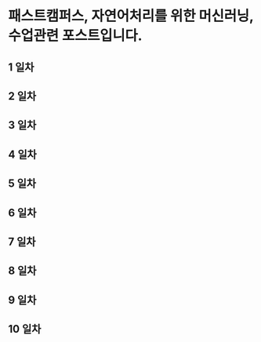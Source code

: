 # 패스트캠퍼스, 자연어처리를 위한 머신러닝, 수업관련 포스트입니다.

## 1 일차


## 2 일차

## 3 일차

## 4 일차

## 5 일차

## 6 일차

## 7 일차

## 8 일차

## 9 일차

## 10 일차


